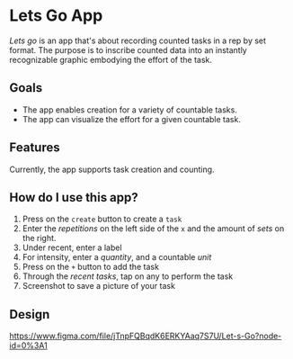 Lets Go App
=============

*Lets go* is an app that's about recording counted tasks in a rep by set format. The purpose is to inscribe counted data into an instantly recognizable graphic embodying the effort of the task.

## Goals
- The app enables creation for a variety of countable tasks.
- The app can visualize the effort for a given countable task.

## Features
Currently, the app supports task creation and counting.

## How do I use this app?
1. Press on the `create` button to create a `task`
2. Enter the *repetitions* on the left side of the `x` and the amount of *sets* on the right.
3. Under recent, enter a label
4. For intensity, enter a *quantity*, and a countable *unit*
5. Press on the `+` button to add the task
6. Through the *recent tasks*, tap on any to perform the task
7. Screenshot to save a picture of your task

## Design
https://www.figma.com/file/jTnpFQBqdK6ERKYAaq7S7U/Let-s-Go?node-id=0%3A1